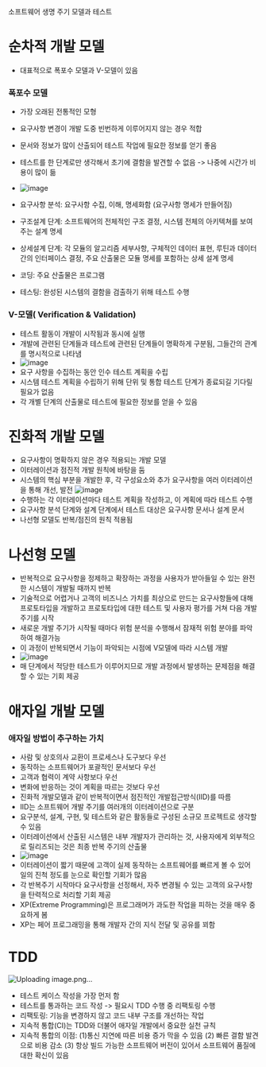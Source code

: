 소프트웨어 생명 주기 모델과 테스트

# 순차적 개발 모델
- 대표적으로 폭포수 모델과 V-모델이 있음

### 폭포수 모델
- 가장 오래된 전통적인 모형
- 요구사항 변경이 개발 도중 빈번하게 이루어지지 않는 경우 적합
- 문서와 정보가 많이 산출되어 테스트 작업에 필요한 정보를 얻기 좋음
- 테스트를 한 단계로만 생각해서 초기에 결함을 발견할 수 없음  -> 나중에 시간가 비용이 많이 듦

- ![image](https://github.com/user-attachments/assets/cd1b8e0e-e3cc-411d-bde0-35021bc595d5)
- 요구사항 분석: 요구사항 수집, 이해, 명세화함 (요구사항 명세가 만들어짐)
- 구조설계 단계: 소프트웨어의 전체적인 구조 결정, 시스템 전체의 아키텍쳐를 보여주는 설계 명세
- 상세설계 단계: 각 모듈의 알고리즘 세부사항, 구체적인 데이터 표현, 루틴과 데이터 간의 인터페이스 결정, 주요 산출물은 모듈 명세를 포함하는 상세 설계 명세
- 코딩: 주요 산출물은 프로그램
- 테스팅: 완성된 시스템의 결함을 검출하기 위해 테스트 수행

### V-모델( Verification & Validation)
- 테스트 활동이 개발이 시작됨과 동시에 실행
- 개발에 관련된 단계들과 테스트에 관련된 단계들이 명확하게 구분됨, 그들간의 관계를 명시적으로 나타냄
- ![image](https://github.com/user-attachments/assets/78ebd94e-38c0-4e45-b12e-b5f79d2c83f9)
- 요구 사항을 수집하는 동안 인수 테스트 계획을 수립
- 시스템 테스트 계획을 수립하기 위해 단위 및 통합 테스트 단계가 종료되길 기다릴 필요가 없음
- 각 개별 단계의 산출물로 테스트에 필요한 정보를 얻을 수 있음

# 진화적 개발 모델
- 요구사항이 명확하지 않은 경우 적용되는 개발 모델
- 이터레이션과 점진적 개발 원칙에 바탕을 둠
- 시스템의 핵심 부분을 개발한 후, 각 구성요소와 추가 요구사항을 여러 이터레이션을 통해 개선, 발전
![image](https://github.com/user-attachments/assets/1335980c-1eb1-4581-a675-60e72f66a64b)
- 수행하는 각 이터레이션마다 테스트 계획을 작성하고, 이 계획에 따라 테스트 수행
- 요구사항 분석 단계와 설계 단계에서 테스트 대상은 요구사항 문서나 설계 문서
- 나선형 모델도 반복/점진의 원칙 적용됨

# 나선형 모델
- 반복적으로 요구사항을 정제하고 확장하는 과정을 사용자가 받아들일 수 있는 완전한 시스템이 개발될 때까지 반복
- 기술적으로 어렵거나 고객의 비즈니스 가치를 최상으로 만드는 요구사항들에 대해 프로토타입을 개발하고 프로토타입에 대한 테스트 및 사용자 평가를 거쳐 다음 개발 주기를 시작
- 새로운 개발 주기가 시작될 때마다 위험 분석을 수행해서 잠재적 위험 분야를 파악하여 해결가능
- 이 과정이 반복되면서 기능이 파악되는 시점에 V모델에 따라 시스템 개발
- ![image](https://github.com/user-attachments/assets/3e1f6525-3e7b-4832-a393-b01eed3e541c)
- 매 단계에서 적당한 테스트가 이루어지므로 개발 과정에서 발생하는 문제점을 해결할 수 있는 기회 제공

# 애자일 개발 모델
### 애자일 방법이 추구하는 가치
- 사람 및 상호의사 교환이 프로세스나 도구보다 우선
- 동작하는 소프트웨어가 포괄적인 문서보다 우선
- 고객과 협력이 계약 사항보다 우선
- 변화에 반응하는 것이 계획을 따르는 것보다 우선
- 진화적 개발모델과 같이 반복적이면서 점진적인 개발접근방식(IID)를 따름
- IID는 소프트웨어 개발 주기를 여러개의 이터레이션으로 구분
- 요구분석, 설계, 구현, 및 테스트와 같은 활동들로 구성된 소규모 프로젝트로 생각할 수 있음
- 이터레이션에서 산출된 시스템은 내부 개발자가 관리하는 것, 사용자에게 외부적으로 릴리즈되는 것은 최종 반복 주기의 산출물
- ![image](https://github.com/user-attachments/assets/4e9a0f15-7a58-4dfc-8faf-5fde28460d16)
- 이터레이션이 짧기 때문에 고객이 실제 동작하는 소프트웨어를 빠르게 볼 수 있어 일의 진척 정도를 눈으로 확인할 기회가 많음
- 각 반복주기 시작마다 요구사항을 선정해서, 자주 변경될 수 있는 고객의 요구사항을 탄력적으로 처리할 기회 제공
- XP(Extreme Programming)은 프로그래머가 과도한 작업을 피하는 것을 매우 중요하게 봄
- XP는 페어 프로그래밍을 통해 개발자 간의 지식 전달 및 공유를 꾀함

# TDD
![Uploading image.png…]()
- 테스트 케이스 작성을 가장 먼저 함
- 테스트를 통과하는 코드 작성 -> 필요시 TDD 수행 중 리팩토링 수행
- 리팩토링: 기능을 변경하지 않고 코드 내부 구조를 개선하는 작업
- 지속적 통합(CI)는 TDD와 더불어 애자일 개발에서 중요한 실천 규칙
- 지속적 통합의 이점: (1)통신 지연에 따른 비용 증가 막을 수 있음 (2) 빠른 결함 발견으로 비용 감소 (3) 항상 빌드 가능한 소프트웨어 버전이 있어서 소프트웨어 품질에 대한 확신이 있음



